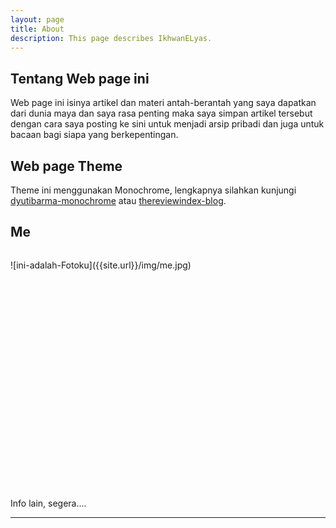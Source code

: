 ```yaml
---
layout: page
title: About
description: This page describes IkhwanELyas.
---
```

## Tentang Web page ini

Web page ini isinya artikel dan materi antah-berantah yang saya dapatkan dari dunia maya dan saya rasa penting maka saya simpan artikel tersebut dengan cara saya posting ke sini untuk menjadi arsip pribadi dan juga untuk bacaan bagi siapa yang berkepentingan.

## Web page Theme 
Theme ini menggunakan Monochrome, lengkapnya silahkan kunjungi [dyutibarma-monochrome](https://github.com/dyutibarma/monochrome) atau [thereviewindex-blog](https://github.com/thereviewindex/blog).


## Me
<pre>
</pre>
<span class="f-left">
![ini-adalah-Fotoku]({{site.url}}/img/me.jpg)
</span>


<!-- ![Fotoku]({{site.url}}/img/me.jpg){:.rkiri} : OK -->
<!-- ![Fotoku](img/me.jpg){:.rkiri} : ERROR : hasil = //img/me.jpg -->

<!--
	![Fotoku](img/me.jpg){:.f-left}
	<img src="img/me.jpg" class="rkiri" markdown="0" />
	![image-title-here](img/me.jpg){:height="240px" width="140px"}
	![image-title-here](img/me.jpg){:height="240px" width="140px"}
	![Fotoku](img/me.jpg){:.rkiri}
	![Fotoku](img/me.jpg){:.f-left}
-->
<pre>





















</pre>

<p>
Info lain, segera....

</p>

____


